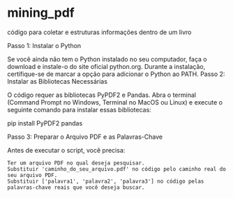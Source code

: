 # mining_pdf
código para coletar e estruturas informações dentro de um livro

Passo 1: Instalar o Python

Se você ainda não tem o Python instalado no seu computador, faça o download e instale-o do site oficial python.org. Durante a instalação, certifique-se de marcar a opção para adicionar o Python ao PATH.
Passo 2: Instalar as Bibliotecas Necessárias

O código requer as bibliotecas PyPDF2 e Pandas. Abra o terminal (Command Prompt no Windows, Terminal no MacOS ou Linux) e execute o seguinte comando para instalar essas bibliotecas:

pip install PyPDF2 pandas


Passo 3: Preparar o Arquivo PDF e as Palavras-Chave

Antes de executar o script, você precisa:

    Ter um arquivo PDF no qual deseja pesquisar.
    Substituir 'caminho_do_seu_arquivo.pdf' no código pelo caminho real do seu arquivo PDF.
    Substituir ['palavra1', 'palavra2', 'palavra3'] no código pelas palavras-chave reais que você deseja buscar.
